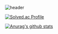 ![header](https://capsule-render.vercel.app/api?type=egg&color=auto&text=%20SoheeHa%20%20&height=200&fontSize=80)

[![Solved.ac Profile](http://mazassumnida.wtf/api/v2/generate_badge?boj=hyrax)](https://solved.ac/hyrax/)


[![Anurag's github stats](https://github-readme-stats.vercel.app/api?username=ihyraxi&show_icons=true&theme={theme})](https://github.com/ihyraxi/github-readme-stats)
